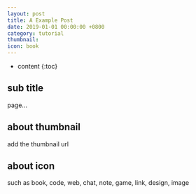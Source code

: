 ```yaml
---
layout: post
title: A Example Post
date: 2019-01-01 00:00:00 +0800
category: tutorial
thumbnail: 
icon: book
---
```



* content
{:toc}

## sub title

page...

## about thumbnail

add the thumbnail url

## about icon

such as book, code, web, chat, note, game, link, design, image

